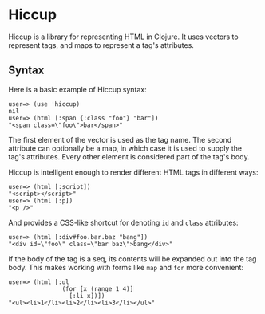 Hiccup
======

Hiccup is a library for representing HTML in Clojure. It uses vectors
to represent tags, and maps to represent a tag's attributes.

Syntax
------

Here is a basic example of Hiccup syntax:

    user=> (use 'hiccup)
    nil
    user=> (html [:span {:class "foo"} "bar"])
    "<span class=\"foo\">bar</span>"
    
The first element of the vector is used as the tag name. The second
attribute can optionally be a map, in which case it is used to supply
the tag's attributes. Every other element is considered part of the
tag's body.

Hiccup is intelligent enough to render different HTML tags in different
ways:

    user=> (html [:script])
    "<script></script>"
    user=> (html [:p])
    "<p />"

And provides a CSS-like shortcut for denoting `id` and `class`
attributes:

    user=> (html [:div#foo.bar.baz "bang"])
    "<div id=\"foo\" class=\"bar baz\">bang</div>"

If the body of the tag is a seq, its contents will be expanded out into
the tag body. This makes working with forms like `map` and `for` more
convenient:

    user=> (html [:ul
                   (for [x (range 1 4)]
                     [:li x])])
    "<ul><li>1</li><li>2</li><li>3</li></ul>"
